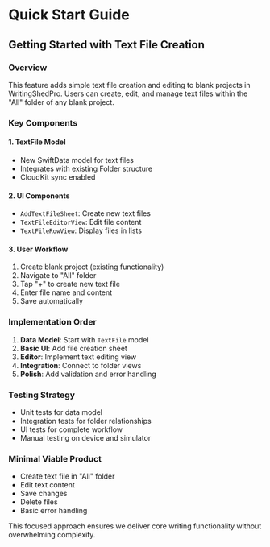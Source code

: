 # Quick Start Guide

## Getting Started with Text File Creation

### Overview
This feature adds simple text file creation and editing to blank projects in WritingShedPro. Users can create, edit, and manage text files within the "All" folder of any blank project.

### Key Components

#### 1. TextFile Model
- New SwiftData model for text files
- Integrates with existing Folder structure
- CloudKit sync enabled

#### 2. UI Components
- `AddTextFileSheet`: Create new text files
- `TextFileEditorView`: Edit file content
- `TextFileRowView`: Display files in lists

#### 3. User Workflow
1. Create blank project (existing functionality)
2. Navigate to "All" folder
3. Tap "+" to create new text file
4. Enter file name and content
5. Save automatically

### Implementation Order
1. **Data Model**: Start with `TextFile` model
2. **Basic UI**: Add file creation sheet
3. **Editor**: Implement text editing view
4. **Integration**: Connect to folder views
5. **Polish**: Add validation and error handling

### Testing Strategy
- Unit tests for data model
- Integration tests for folder relationships
- UI tests for complete workflow
- Manual testing on device and simulator

### Minimal Viable Product
- Create text file in "All" folder
- Edit text content
- Save changes
- Delete files
- Basic error handling

This focused approach ensures we deliver core writing functionality without overwhelming complexity.